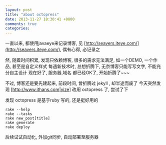 ```yaml
---
layout: post
title: "about octopress"
date: 2013-11-27 18:30:41 +0800
comments: true
categories: 
---
```



一直以来, 都使用javaeye来记录博客, 见 [http://seavers.iteye.com/](http://seavers.iteye.com/), 偶有心得, 必记录之

然, 随着时间积累, 发现只依赖博客, 很多的需求无法满足, 如一个DEMO, 一个作品, 甚至是自定义样式
每遇新技术时, 总想折腾下, 无奈博客只能写写文字, 不能充分自主设计
现在好了, 服务器,域名 都已经OK了, 开始折腾了~~~

不过, 博客还是要先建起来, 前段时间, 曾折腾过 jekyll , 却半途而废了
今天突然发现 [http://www.ithans.com|yize] 改用 octopress 了, 尝试了下

发现 octopress 是基于ruby 写的, 还是挺好用的

```shell
rake --help
rake --tasks
rake new_post[title]
rake generate
rake deploy
```

后续试试自动化, 外加git同步, 自动部署至服务器
